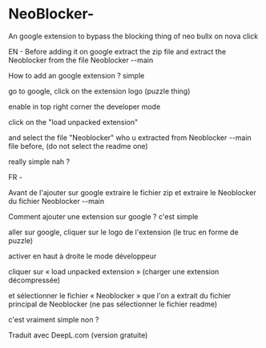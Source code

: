 # NeoBlocker-
An google extension to bypass the blocking thing of neo bullx on nova click


EN - 
Before adding it on google
extract the zip file
and extract the Neoblocker from the file Neoblocker --main

How to add an google extension ?
simple

go to google, click on the extension logo (puzzle thing)

enable in top right corner the developer mode

click on the "load unpacked extension" 

and select the file "Neoblocker" who u extracted from Neoblocker --main file before, (do not select the readme one) 

really simple nah ?

FR -

Avant de l'ajouter sur google
extraire le fichier zip
et extraire le Neoblocker du fichier Neoblocker --main

Comment ajouter une extension sur google ?
c'est simple

aller sur google, cliquer sur le logo de l'extension (le truc en forme de puzzle)

activer en haut à droite le mode développeur

cliquer sur « load unpacked extension » (charger une extension décompressée) 

et sélectionner le fichier « Neoblocker » que l'on a extrait du fichier principal de Neoblocker (ne pas sélectionner le fichier readme) 

c'est vraiment simple non ?

Traduit avec DeepL.com (version gratuite)
